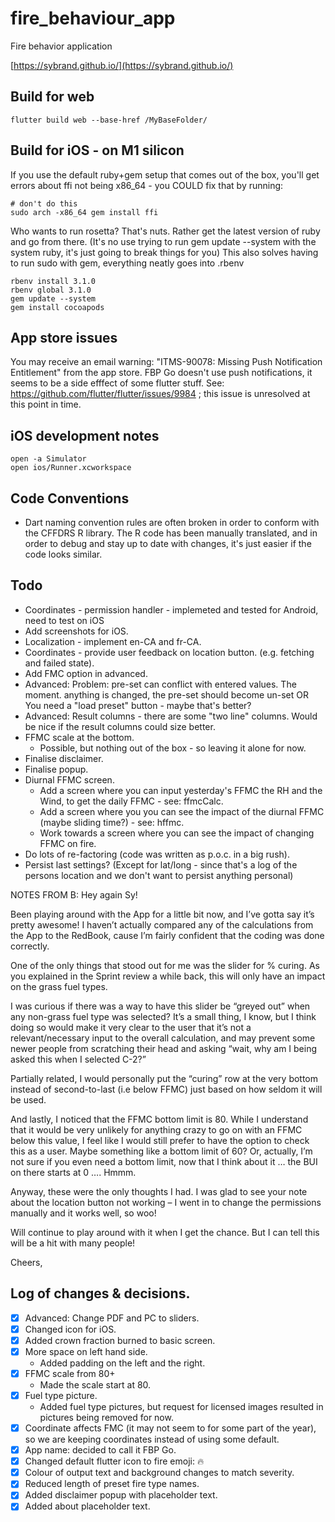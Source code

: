 # fire_behaviour_app
Fire behavior application

[https://sybrand.github.io/](https://sybrand.github.io/)

## Build for web

```
flutter build web --base-href /MyBaseFolder/
```

## Build for iOS - on M1 silicon

If you use the default ruby+gem setup that comes out of the box, you'll get errors about
ffi not being x86_64 - you COULD fix that by running:

```
# don't do this
sudo arch -x86_64 gem install ffi
```

Who wants to run rosetta? That's nuts. Rather get the latest version of ruby and go from there.
(It's no use trying to run gem update --system with the system ruby, it's just going to break things for you)
This also solves having to run sudo with gem, everything neatly goes into .rbenv

```
rbenv install 3.1.0
rbenv global 3.1.0
gem update --system
gem install cocoapods
```

## App store issues

You may receive an email warning: "ITMS-90078: Missing Push Notification Entitlement" from the app store. FBP Go doesn't use push notifications,
it seems to be a side efffect of some flutter stuff. See: https://github.com/flutter/flutter/issues/9984 ; this issue is unresolved at this point in time.

## iOS development notes

```
open -a Simulator
open ios/Runner.xcworkspace
```

## Code Conventions

- Dart naming convention rules are often broken in order to conform with the CFFDRS R library. The R code has been
manually translated, and in order to debug and stay up to date with changes, it's just easier if the code looks
similar.

## Todo

- Coordinates - permission handler - implemeted and tested for Android, need to test on iOS
- Add screenshots for iOS.
- Localization - implement en-CA and fr-CA.
- Coordinates - provide user feedback on location button. (e.g. fetching and failed state).
- Add FMC option in advanced.
- Advanced: Problem: pre-set can conflict with entered values. The moment. anything is changed, the pre-set should become un-set OR You need a "load preset" button - maybe that's better?
- Advanced: Result columns - there are some "two line" columns. Would be nice if the result columns could size better.
- FFMC scale at the bottom.
  - Possible, but nothing out of the box - so leaving it alone for now.
- Finalise disclaimer.
- Finalise popup.
- Diurnal FFMC screen.
  - Add a screen where you can input yesterday's FFMC the RH and the Wind, to get the daily FFMC - see: ffmcCalc.
  - Add a screen where you you can see the impact of the diurnal FFMC (maybe sliding time?) - see: hffmc.
  - Work towards a screen where you can see the impact of changing FFMC on fire.
- Do lots of re-factoring (code was written as p.o.c. in a big rush).
- Persist last settings? (Except for lat/long - since that's a log of the persons location and we don't want to persist anything personal)

NOTES FROM B:
Hey again Sy!

Been playing around with the App for a little bit now, and I’ve gotta say it’s pretty awesome!  I haven’t actually compared any of the calculations from the App to the RedBook, cause I’m fairly confident that the coding was done correctly.

One of the only things that stood out for me was the slider for % curing.  As you explained in the Sprint review a while back, this will only have an impact on the grass fuel types.

I was curious if there was a way to have this slider be “greyed out” when any non-grass fuel type was selected?  It’s a small thing, I know, but I think doing so would make it very clear to the user that it’s not a relevant/necessary input to the overall calculation, and may prevent some newer people from scratching their head and asking “wait, why am I being asked this when I selected C-2?”
 
Partially related, I would personally put the “curing” row at the very bottom instead of second-to-last (i.e below FFMC) just based on how seldom it will be used.

And lastly, I noticed that the FFMC bottom limit is 80.  While I understand that it would be very unlikely for anything crazy to go on with an FFMC below this value, I feel like I would still prefer to have the option to check this as a user.  Maybe something like a bottom limit of 60?  Or, actually, I’m not sure if you even need a bottom limit, now that I think about it … the BUI on there starts at 0 …. Hmmm.
 
Anyway, these were the only thoughts I had.  I was glad to see your note about the location button not working – I went in to change the permissions manually and it works well, so woo!

Will continue to play around with it when I get the chance.  But I can tell this will be a hit with many people!

Cheers,

## Log of changes & decisions.

- [x] Advanced: Change PDF and PC to sliders.
- [x] Changed icon for iOS.
- [x] Added crown fraction burned to basic screen.
- [x] More space on left hand side.
  - Added padding on the left and the right.
- [x] FFMC scale from 80+
  - Made the scale start at 80.
- [x] Fuel type picture.
  - Added fuel type pictures, but request for licensed images resulted in pictures being removed for now.
- [x] Coordinate affects FMC (it may not seem to for some part of the year), so we are keeping coordinates instead of using some default.
- [x] App name: decided to call it FBP Go.
- [x] Changed default flutter icon to fire emoji: 🔥
- [x] Colour of output text and background changes to match severity.
- [x] Reduced length of preset fire type names.
- [x] Added disclaimer popup with placeholder text.
- [x] Added about placeholder text.
